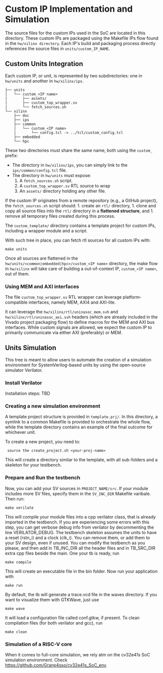 # Custom IP Implementation and Simulation

The source files for the custom IPs used in the SoC are located in this directory. These custom IPs are packaged using the Makefile IPs flow found in the `hw/xilinx directory`. Each IP's build and packaging process directly references the source files in `units/custom_IP_NAME`.

## Custom Units Integration

Each custom IP, or unit, is represented by two subdirectories: one in `hw/units` and another in `hw/xilinx/ips`.

```
├── units
│   └── custom_<IP name>
|       ├── assets/
|       ├── custom_top_wrapper.sv
|       └── fetch_sources.sh
└── xilinx
    ├── doc
    ├── ips
    ├── common
    │   └── custom_<IP name>
    |       └── config.tcl -> ../tcl/custom_config.tcl
    ├── embedded
    └── hpc
```

These two directories must share the same name, both using the `custom_` prefix:
- The directory in `hw/xilinx/ips`, you can simply link to the `ips/common/config.tcl` file.
- The directory in `hw/units` must expose:
    1. A `fetch_sources.sh` script.
    1. A `custom_top_wrapper.sv` RTL source to wrap
    1. An  `assets/` directory holding any other file.

If the custom IP originates from a remote repository (e.g., a GitHub project), the  `fetch_sources.sh` script should:
    1. create an `rtl/` directory,
    1. clone and copy all source files into the `rtl/` directory in a **flattened structure**, and
    1. remove all temporary files created during this process.

The `custom_template/` directory contains a template project for custom IPs, including a wrapper module and a script.

With such tree in place, you can fetch rtl sources for all custom IPs with:
```
make units
```

Once all sources are flattened in the `hw/units/<common|embedded|hpc>/custom_<IP name>` directory, the make flow in `hw/xilinx` will take care of building a out-of-context IP, `custom_<IP name>`, out of them.

### Using MEM and AXI interfaces

The file `custom_top_wrapper.sv` RTL wrapper can leverage platform-compatible interfaces, namely MEM, AXI4 and AXI-lite.

It can leverage the `hw/xilinx/rtl/uninasoc_mem.svh` and `hw/xilinx/rtl/uninasoc_axi.svh` headers (which are already included in the Vivado project packaging flow) to define macros for the MEM and AXI bus interfaces. While custom signals are allowed, we expect the custom IP to primarily communicate via either AXI (preferably) or MEM.


## Units Simulation
This tree is meant to allow users to automate the creation of a simulation environment for SystemVerilog-based units by using the open-source simulator Verilator.

### Install Verilator
Installation steps: TBD

### Creating a new simulation environment
A template project structure is provided in `template.prj/`. In this directory, a symlink to a common Makefile is provided to orchestrate the whole flow, while the template directory contains an example of the final outcome for whichever unit.

To create a new project, you need to:
```
 source the create_project.sh <your-proj-name>
```
This will create a directory similar to the template, with all sub-folders and a skeleton for your testbench.

### Prepare and Run the testbench
Now, you can add your SV sources in `PROJECT_NAME/src`. If your module includes more SV files, specify them in the `SV_INC_DIR` Makefile varibale.
Then run:
```
make verilate
```
This will compile your module files into a cpp verilator class, that is already imported in the testbench.
If you are experiencing some errors with this step, you can get verbose debug info from verilator by decommenting the line VERILATOR_DEBUG.
The testbench skeleton assumes the units to have a reset (rstn_i) and a clock (clk_i).
You can remove them, or add them to your SV design, even if unused.
You can modify the testbench as you please, and then add in TB_INC_DIR all the header files and in TB_SRC_DIR extra cpp files beside the main.
One your tb is ready, run
```
make compile
```
This will create an executable file in the bin folder.
Now run your application with
```
make run
```
By default, the tb will generate a trace.vcd file in the waves directory.
If you want to visualize them with GTKWave, just use
```
make wave
```
It will load a configuration file called conf.gtkw, if present.
To clean compilation files (for both verilator and gcc), run
```
make clean
```

### Simulation of a RISC-V core
When it comes to full-core simulation, we rely atm on the cv32e41s SoC simulation environment.
Check https://github.com/Granp4sso/cv32e41s_SoC_env.